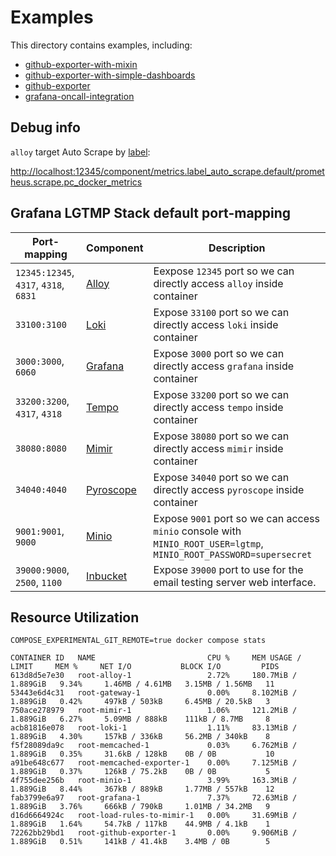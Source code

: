 # Examples

This directory contains examples, including:

- [github-exporter-with-mixin](./ghe-with-mixin)
- [github-exporter-with-simple-dashboards](./ghe-with-simple-dashboards)
- [github-exporter](./github-exporter)
- [grafana-oncall-integration](./grafana-oncall)

## Debug info

`alloy` target Auto Scrape by [label](../docker-compose/common/config/alloy/modules/compose/README.md):

<http://localhost:12345/component/metrics.label_auto_scrape.default/prometheus.scrape.pc_docker_metrics>

## Grafana LGTMP Stack default port-mapping

| Port-mapping | Component | Description |
| --- | --- | --- |
| `12345:12345`, `4317`, `4318`, `6831` | [Alloy][1] | Eexpose `12345` port so we can directly access `alloy` inside container |
| `33100:3100` | [Loki][2] | Expose `33100` port so we can directly access `loki` inside container |
| `3000:3000`, `6060` | [Grafana][3] | Expose `3000` port so we can directly access `grafana` inside container |
| `33200:3200`, `4317`, `4318` | [Tempo][4] | Expose `33200` port so we can directly access `tempo` inside container |
| `38080:8080` | [Mimir][5] | Expose `38080` port so we can directly access `mimir` inside container |
| `34040:4040` | [Pyroscope][6] | Expose `34040` port so we can directly access `pyroscope` inside container |
| `9001:9001`, `9000` | [Minio][7] | Expose `9001` port so we can access `minio` console with `MINIO_ROOT_USER=lgtmp`, `MINIO_ROOT_PASSWORD=supersecret` |
| `39000:9000`, `2500`, `1100` | [Inbucket][8] | Expose `39000` port to use for the email testing server web interface. |

[1]: https://github.com/grafana/alloy
[2]: https://github.com/grafana/loki
[3]: https://github.com/grafana/grafana
[4]: https://github.com/grafana/tempo
[5]: https://github.com/grafana/mimir
[6]: https://github.com/grafana/pyroscope
[7]: https://github.com/minio/minio
[8]: https://github.com/inbucket/inbucket

## Resource Utilization

```shell
COMPOSE_EXPERIMENTAL_GIT_REMOTE=true docker compose stats
```

```shell
CONTAINER ID   NAME                         CPU %     MEM USAGE / LIMIT     MEM %     NET I/O           BLOCK I/O         PIDS
613d8d5e7e30   root-alloy-1                 2.72%     180.7MiB / 1.889GiB   9.34%     1.46MB / 4.61MB   3.15MB / 1.56MB   11
53443e6d4c31   root-gateway-1               0.00%     8.102MiB / 1.889GiB   0.42%     497kB / 503kB     6.45MB / 20.5kB   3
750ace278979   root-mimir-1                 1.06%     121.2MiB / 1.889GiB   6.27%     5.09MB / 888kB    111kB / 8.7MB     8
acb81816e078   root-loki-1                  1.11%     83.13MiB / 1.889GiB   4.30%     157kB / 336kB     56.2MB / 340kB    8
f5f28089da9c   root-memcached-1             0.03%     6.762MiB / 1.889GiB   0.35%     31.6kB / 128kB    0B / 0B           10
a91be648c677   root-memcached-exporter-1    0.00%     7.125MiB / 1.889GiB   0.37%     126kB / 75.2kB    0B / 0B           5
4f755dee256b   root-minio-1                 3.99%     163.3MiB / 1.889GiB   8.44%     367kB / 889kB     1.77MB / 557kB    12
fab3799e6a97   root-grafana-1               7.37%     72.63MiB / 1.889GiB   3.76%     666kB / 790kB     1.01MB / 34.2MB   9
d16d6664924c   root-load-rules-to-mimir-1   0.00%     31.69MiB / 1.889GiB   1.64%     54.7kB / 117kB    44.9MB / 4.1kB    1
72262bb29bd1   root-github-exporter-1       0.00%     9.906MiB / 1.889GiB   0.51%     141kB / 41.4kB    3.4MB / 0B        5

```
